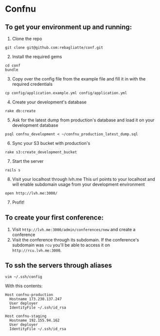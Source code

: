 Confnu
=======

## To get your environment up and running:

1. Clone the repo
```
git clone git@github.com:rebagliatte/conf.git
```

2. Install the required gems
```
cd conf
bundle
```

3. Copy over the config file from the example file and fill it in with the required credentials
```
cp config/application.example.yml config/application.yml
```

4. Create your development's database
```
rake db:create
```

5. Ask for the latest dump from production's database and load it on your development database
```
psql confnu_development < ~/confnu_production_latest_dump.sql
```

6. Sync your S3 bucket with production's
```
rake s3:create_development_bucket
```

7. Start the server
```
rails s
```

8. Visit your localhost through lvh.me
This url points to your localhost and will enable subdomain usage from your development environment
```
open http://lvh.me:3000/
```

7. Profit!

## To create your first conference:

1. Visit `http://lvh.me:3000/admin/conferences/new` and create a conference
2. Visit the conference through its subdomain. If the conference's subdomain was `rcu` you'll be able to access it on `http://rcu.lvh.me:3000`.

## To ssh the servers through aliases

```
vim ~/.ssh/config
```

With this contents:

```
Host confnu-production
  Hostname 173.230.137.247
  User deployer
  IdentityFile ~/.ssh/id_rsa

Host confnu-staging
  Hostname 192.155.94.162
  User deployer
  IdentityFile ~/.ssh/id_rsa
```

